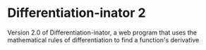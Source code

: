 # Differentiation-inator 2
Version 2.0 of Differentiation-inator, a web program that uses the mathematical rules of differentiation to find a function's derivative
